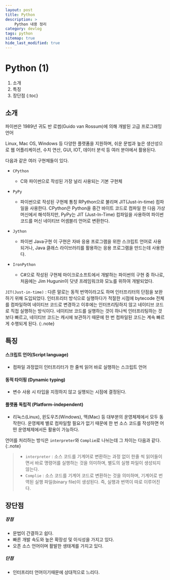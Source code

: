 ```yaml
---
layout: post
title: Python
description: >
    Python 내용 정리
category: devlog
tags: python
sitemap: true
hide_last_modified: true
---
```


# Python (1)

1. 소개
2. 특징
3. 장단점
{:toc}

## 소개

파이썬은 1989년 귀도 반 로썸(Guido van Rossum)에 의해 개발된 고급 프로그래밍 언어

Linux, Mac OS, Windows 등 다양한 플랫폼을 지원하며, 쉬운 문법과 높은 생산성으로 웹 어플리케이션, 수치 연산, GUI, IOT, 데이터 분석 등 여러 분야에서 활용된다.

다음과 같은 여러 구현체들이 있다.
- `CPython`
    - C와 파이썬으로 작성된 가장 널리 사용되는 기본 구현체

- `PyPy`
    - 파이썬으로 작성된 구현체 통칭 RPython으로 불리며 JIT(Just-in-time) 컴파일을 사용한다. CPython은 Python을 중간 바이트 코드로 컴파일 한 다음 가상 머신에서 해석하지만, PyPy는 JIT (Just-In-Time) 컴파일을 사용하여 파이썬 코드를 머신 네이티브 어셈블리 언어로 변환한다.

- `Jython`
    - 파이썬 Java구현 이 구현은 자바 응용 프로그램을 위한 스크립트 언어로 사용되거나, Java 클래스 라이브러리를 활용하는 응용 프로그램을 만드는데 사용한다.

- `IronPython`
    - C#으로 작성된 구현체 마이크로소프트에서 개발하는 파이썬의 구현 중 하나로, 처음에는 Jim Hugunin이 닷넷 프레임워크와 모노를 위하여 개발되었다.

`JIT(Just-in-time)` : 다른 말로는 동적 번역이라고도 하며 인터프리터의 단점을 보완하기 위해 도입되었다. 인터프리터 방식으로 실행하다가 적절한 시점에 bytecode 전체를 컴파일하여 네이티브 코드로 변경하고 이후에는 인터프리팅하지 않고 네이티브 코드로 직접 실행하는 방식이다. 네이티브 코드를 실행하는 것이 하나씩 인터프리팅하는 것보다 빠르고, 네이티브 코드는 캐시에 보관하기 때문에 한 번 컴파일된 코드는 계속 빠르게 수행되게 된다.
{:.note}

## 특징

#### 스크립트 언어(Script language)
- 컴파일 과정없이 인터프리터가 한 줄씩 읽어 바로 실행하는 스크립트 언어

#### 동적 타이핑 (Dynamic typing)
- 변수 사용 시 타입을 지정하지 않고 실행되는 시점에 결정된다.

#### 플랫폼 독립적 (Platform-independent)
- 리눅스(Linux), 윈도우즈(Windows), 맥(Mac) 등 대부분의 운영체제에서 모두 동작한다. 운영체제 별로 컴파일할 필요가 없기 때문에 한 번 소스 코드를 작성하면 어떤 운영체제에서든 활용이 가능하다.

언어를 처리하는 방식은 `interpreter`와 `Complie`로 나뉘는데 그 차이는 다음과 같다.
{:.note}
>- `interpreter` : 소스 코드를 기계어로 변환하는 과정 없이 한줄 씩 읽어들이면서 바로 명령어를 실행하는 것을 의미하며, 별도의 실행 파일이 생성되지 않는다.
>- `Complie` : 소스 코드를 기계어 코드로 변환하는 것을 의미하며, 기계어로 번역된 실행 파일(binary file)이 생성된다. 즉, 실행과 번역이 따로 이루어진다.

## 장단점

##### 장점
- 문법이 간결하고 쉽다.
- 빠른 개발 속도와 높은 확장성 및 이식성을 가지고 있다.
- 오픈 소스 언어이며 활발한 생태계를 가지고 있다.

##### 단점
- 인터프리터 언어이기때문에 상대적으로 느리다.
<!-- - CPython에서 GIL(Global Interpreter Lock)을 사용하기 때문에 동시다발적인 멀티스레드나 CPU에 집중된 많은 스레드를 처리하는데 적합하지 않다.  -->

<!-- `GIL(Global Interpreter Lock)` : 하나의 스레드에만 모든 자원을 허락하고 나머지 스레드는 Lock를 걸어 실행되지 않도록 하는 기능
{:.note} -->